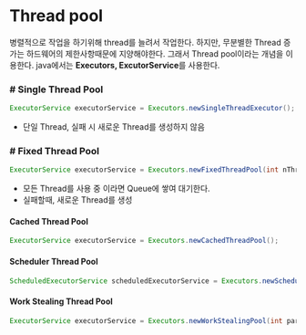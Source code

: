 # Thread pool

병렬적으로 작업을 하기위해 thread를 늘려서 작업한다.
하지만, 무분별한 Thread 증가는 하드웨어의 제한사항때문에 지양해야한다. 그래서 Thread pool이라는 개념을 이용한다.
java에서는 **Executors, ExcutorService**를 사용한다.



### # Single Thread Pool

```java
ExecutorService executorService = Executors.newSingleThreadExecutor();
```

- 단일 Thread, 실패 시 새로운 Thread를 생성하지 않음



### # Fixed Thread Pool

```java
ExecutorService executorService = Executors.newFixedThreadPool(int nThreads);
```

- 모든 Thread를 사용 중 이라면 Queue에 쌓여 대기한다.
- 실패할때, 새로운 Thread를 생성

#### Cached Thread Pool

```java
ExecutorService executorService = Executors.newCachedThreadPool();
```

#### Scheduler Thread Pool

```java
ScheduledExecutorService scheduledExecutorService = Executors.newScheduledThreadPool(int corePoolSize);
```

#### Work Stealing Thread Pool

```java
ExecutorService executorService = Executors.newWorkStealingPool(int parallelism);
```